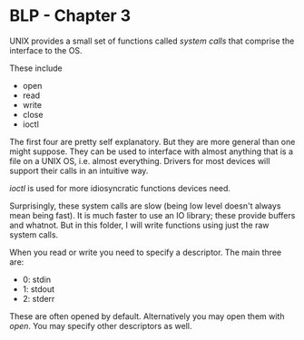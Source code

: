 # BLP - Chapter 3 

UNIX provides a small set of functions called *system calls* that comprise the
interface to the OS.

These include

 * open
 * read
 * write
 * close
 * ioctl

The first four are pretty self explanatory. But they are more general than one
might suppose. They can be used to interface with almost anything that is a
file on a UNIX OS, i.e. almost everything. Drivers for most devices will
support their calls in an intuitive way.

*ioctl* is used for more idiosyncratic functions devices need.

Surprisingly, these system calls are slow (being low level doesn't always mean
being fast). It is much faster to use an IO library; these provide buffers and
whatnot. But in this folder, I will write functions using just the raw system
calls.

When you read or write you need to specify a descriptor. The main three are:

 * 0: stdin
 * 1: stdout
 * 2: stderr

These are often opened by default. Alternatively you may open them with *open*.
You may specify other descriptors as well.

